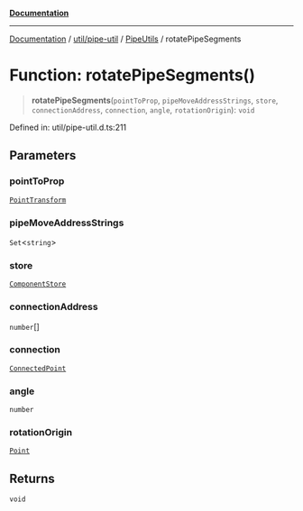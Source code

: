 [**Documentation**](../../../../../index.md)

***

[Documentation](../../../../../index.md) / [util/pipe-util](../../../index.md) / [PipeUtils](../index.md) / rotatePipeSegments

# Function: rotatePipeSegments()

> **rotatePipeSegments**(`pointToProp`, `pipeMoveAddressStrings`, `store`, `connectionAddress`, `connection`, `angle`, `rotationOrigin`): `void`

Defined in: util/pipe-util.d.ts:211

## Parameters

### pointToProp

[`PointTransform`](../type-aliases/PointTransform.md)

### pipeMoveAddressStrings

`Set`\<`string`\>

### store

[`ComponentStore`](../../../../../stores/ComponentStore/classes/ComponentStore.md)

### connectionAddress

`number`[]

### connection

[`ConnectedPoint`](../interfaces/ConnectedPoint.md)

### angle

`number`

### rotationOrigin

[`Point`](../../../../../perspective-client/interfaces/Point.md)

## Returns

`void`
